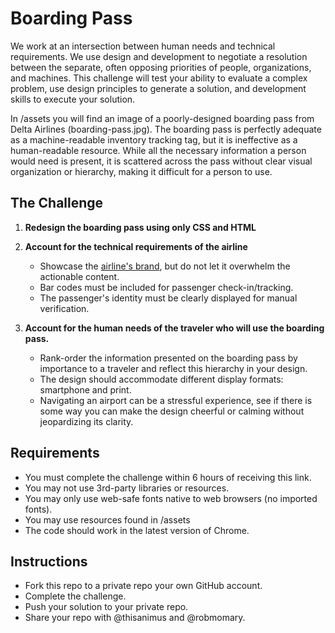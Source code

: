# Boarding Pass

We work at an intersection between human needs and technical requirements.  We use design and development to negotiate a resolution between the separate, often opposing priorities of people, organizations, and machines. This challenge will test your ability to evaluate a complex problem, use design principles to generate a solution, and development skills to execute your solution.

In /assets you will find an image of a poorly-designed boarding pass from Delta Airlines (boarding-pass.jpg).  The boarding pass is perfectly adequate as a machine-readable inventory tracking tag, but it is ineffective as a human-readable resource.  While all the necessary information a person would need is present, it is scattered across the pass without clear visual organization or hierarchy, making it difficult for a person to use.  


## The Challenge

1. **Redesign the boarding pass using only CSS and HTML**
2. **Account for the technical requirements of the airline**
   - Showcase the [airline's brand](https://news.delta.com/delta-air-lines-logos-brand-guidelines), but do not let it overwhelm the actionable content.
   - Bar codes must be included for passenger check-in/tracking.
   - The passenger's identity must be clearly displayed for manual verification.

3. **Account for the human needs of the traveler who will use the boarding pass.**
   - Rank-order the information presented on the boarding pass by importance to a traveler and reflect this hierarchy in your design.
   - The design should accommodate different display formats: smartphone and print.
   - Navigating an airport can be a stressful experience, see if there is some way you can make the design cheerful or calming without jeopardizing its clarity.


## Requirements

- You must complete the challenge within 6 hours of receiving this link.
- You may not use 3rd-party libraries or resources.
- You may only use web-safe fonts native to web browsers (no imported fonts).
- You may use resources found in /assets
- The code should work in the latest version of Chrome.
  

## Instructions

- Fork this repo to a private repo your own GitHub account.
- Complete the challenge.
- Push your solution to your private repo.
- Share your repo with @thisanimus and @robmomary.